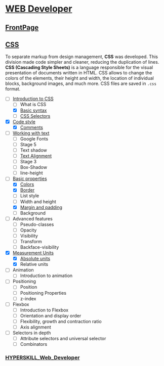 # [WEB Developer](https://github.com/kakanew/HYPERSKILL_Web_Developer)

## [FrontPage](https://github.com/kakanew/HYPERSKILL_Web_Developer/tree/master/PROBLEMS_Frontend/Frontend)

## [CSS](https://github.com/kakanew/HYPERSKILL_Web_Developer/tree/master/PROBLEMS_Frontend/Frontend/CSS)

To separate markup from design management, **CSS** was developed. This division made code simpler and cleaner, reducing the duplication of lines. **CSS (Cascading Style Sheets)** is a language responsible for the visual presentation of documents written in HTML. CSS allows to change the colors of the elements, their height and width, the location of individual blocks, background images, and much more. CSS files are saved in `.css` format.

- [ ] [Introduction to CSS](https://github.com/kakanew/HYPERSKILL_Web_Developer/tree/master/PROBLEMS_Frontend/Frontend/CSS/Introduction_CSS)
  - [ ] What is CSS
  - [x] [Basic syntax](https://github.com/kakanew/HYPERSKILL_Web_Developer/tree/master/PROBLEMS_Frontend/Frontend/CSS/Introduction_CSS/Basic_syntax)
  - [ ] [CSS Selectors](https://github.com/kakanew/HYPERSKILL_Web_Developer/tree/master/PROBLEMS_Frontend/Frontend/CSS/Introduction_CSS/CSS_Selectors)
- [x] [Code style](https://github.com/kakanew/HYPERSKILL_Web_Developer/tree/master/PROBLEMS_Frontend/Frontend/CSS/Code_style)
  - [x] [Comments](https://github.com/kakanew/HYPERSKILL_Web_Developer/tree/master/PROBLEMS_Frontend/Frontend/CSS/Code_style/Comments)
- [ ] [Working with text](https://github.com/kakanew/HYPERSKILL_Web_Developer/tree/master/PROBLEMS_Frontend/Frontend/CSS/Working_with_text)
  - [ ] Google Fonts
  - [ ] Stage 5
  - [ ] Text shadow
  - [ ] [Text Alignment](https://github.com/kakanew/HYPERSKILL_Web_Developer/tree/master/PROBLEMS_Frontend/Frontend/CSS/Working_with_text/Text_Alignment)
  - [ ] Stage 3
  - [ ] Box-Shadow
  - [ ] line-height
- [ ] [Basic properties](https://github.com/kakanew/HYPERSKILL_Web_Developer/tree/master/PROBLEMS_Frontend/Frontend/CSS/Basic_properties)
  - [x] [Colors](https://github.com/kakanew/HYPERSKILL_Web_Developer/tree/master/PROBLEMS_Frontend/Frontend/CSS/Basic_properties/Color)
  - [x] [Border](https://github.com/kakanew/HYPERSKILL_Web_Developer/tree/master/PROBLEMS_Frontend/Frontend/CSS/Basic_properties/Border)
  - [ ] List style
  - [ ] Width and height
  - [x] [Margin and padding](https://github.com/kakanew/HYPERSKILL_Web_Developer/tree/master/PROBLEMS_Frontend/Frontend/CSS/Basic_properties/Margin_padding)
  - [ ] Background
- [ ] Advanced features
  - [ ] Pseudo-classes
  - [ ] Opacity
  - [ ] Visibility
  - [ ] Transform
  - [ ] Backface-visibility
- [x] [Measurement Units](https://github.com/kakanew/HYPERSKILL_Web_Developer/tree/master/PROBLEMS_Frontend/Frontend/CSS/Measurement_Units)
  - [x] [Absolute units](https://github.com/kakanew/HYPERSKILL_Web_Developer/tree/master/PROBLEMS_Frontend/Frontend/CSS/Measurement_Units/Absolute_units)
  - [x] Relative units
- [ ] Animation
  - [ ] Introduction to animation
- [ ] Positioning
  - [ ] Position
  - [ ] Positioning Properties
  - [ ] z-index
- [ ] Flexbox
  - [ ] Introduction to Flexbox
  - [ ] Orientation and display order
  - [ ] Flexibility, growth and contraction ratio
  - [ ] Axis alignment
- [ ] Selectors in depth
  - [ ] Attribute selectors and universal selector
  - [ ] Combinators

### [HYPERSKILL_Web_Developer](https://github.com/kakanew/HYPERSKILL_Web_Developer)